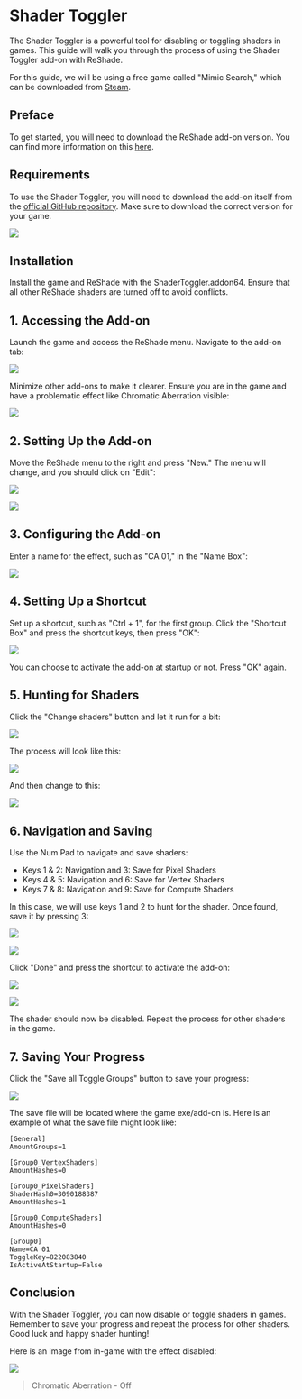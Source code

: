 # Shader Toggler

The Shader Toggler is a powerful tool for disabling or toggling shaders in games. This guide will walk you through the process of using the Shader Toggler add-on with ReShade.

For this guide, we will be using a free game called "Mimic Search," which can be downloaded from [Steam](https://store.steampowered.com/app/2713460/Mimic_Search/).

## Preface

To get started, you will need to download the ReShade add-on version. You can find more information on this [here](../reshade/reshadeversions.md).

## Requirements

To use the Shader Toggler, you will need to download the add-on itself from the [official GitHub repository](https://github.com/FransBouma/ShaderToggler/releases). Make sure to download the correct version for your game.

![](images/shadertoggler/shadertoggler.jpg)

## Installation

Install the game and ReShade with the ShaderToggler.addon64. Ensure that all other ReShade shaders are turned off to avoid conflicts.

## 1. Accessing the Add-on

Launch the game and access the ReShade menu. Navigate to the add-on tab:

![](images/shadertoggler/shadertoggler2.png)

Minimize other add-ons to make it clearer. Ensure you are in the game and have a problematic effect like Chromatic Aberration visible:

![](images/shadertoggler/shadertoggler3.png)

## 2. Setting Up the Add-on

Move the ReShade menu to the right and press "New." The menu will change, and you should click on "Edit":

![](images/shadertoggler/shadertoggler4.png)

![](images/shadertoggler/shadertoggler5.png)

## 3. Configuring the Add-on

Enter a name for the effect, such as "CA 01," in the "Name Box":

![](images/shadertoggler/shadertoggler6.png)

## 4. Setting Up a Shortcut

Set up a shortcut, such as "Ctrl + 1", for the first group. Click the "Shortcut Box" and press the shortcut keys, then press "OK":

![](images/shadertoggler/shadertoggler7.png)

You can choose to activate the add-on at startup or not. Press "OK" again.

## 5. Hunting for Shaders

Click the "Change shaders" button and let it run for a bit:

![](images/shadertoggler/shadertoggler8.png)

The process will look like this:

![](images/shadertoggler/shadertoggler9.png)

And then change to this:

![](images/shadertoggler/shadertoggler10.png)

## 6. Navigation and Saving

Use the Num Pad to navigate and save shaders:

* Keys 1 & 2: Navigation and 3: Save for Pixel Shaders
* Keys 4 & 5: Navigation and 6: Save for Vertex Shaders
* Keys 7 & 8: Navigation and 9: Save for Compute Shaders

In this case, we will use keys 1 and 2 to hunt for the shader. Once found, save it by pressing 3:

![](images/shadertoggler/shadertoggler11.png)

![](images/shadertoggler/shadertoggler12.png)

Click "Done" and press the shortcut to activate the add-on:

![](images/shadertoggler/shadertoggler13.png)

![](images/shadertoggler/shadertoggler14.png)

The shader should now be disabled. Repeat the process for other shaders in the game.

## 7. Saving Your Progress

Click the "Save all Toggle Groups" button to save your progress:

![](images/shadertoggler/shadertoggler15.png)

The save file will be located where the game exe/add-on is. Here is an example of what the save file might look like:

```
[General]
AmountGroups=1

[Group0_VertexShaders]
AmountHashes=0

[Group0_PixelShaders]
ShaderHash0=3090188387
AmountHashes=1

[Group0_ComputeShaders]
AmountHashes=0

[Group0]
Name=CA 01
ToggleKey=822083840
IsActiveAtStartup=False
```

## Conclusion

With the Shader Toggler, you can now disable or toggle shaders in games. Remember to save your progress and repeat the process for other shaders. Good luck and happy shader hunting!

Here is an image from in-game with the effect disabled:

![](images/shadertoggler/shadertoggler16.png)

> Chromatic Aberration - Off
